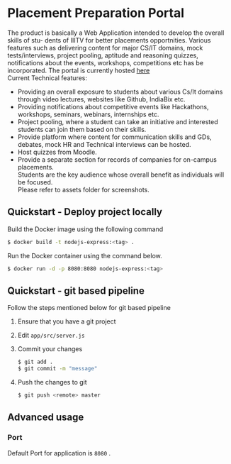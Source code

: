 # Placement Preparation Portal
The  product  is  basically  a  Web  Application  intended  to  develop  the  overall  skills  of  stu-
dents of IIITV for better placements opportnities. Various features such as delivering content for major CS/IT domains, mock tests/interviews, project pooling, aptitude and reasoning quizzes, notifications about the events, workshops, competitions etc has be incorporated. The portal is currently hosted [here](https://affirmatively33.hasura-app.io)<br /> Current Technical features:
* Providing an overall exposure to students about various Cs/It domains through video
lectures, websites like Github, IndiaBix etc.
* Providing notifications about competitive events like Hackathons, workshops, seminars, webinars, internships etc.
* Project pooling, where a student can take an initiative and interested students can join them based on their skills.
* Provide platform where content for communication skills and GDs, debates, mock HR and Technical interviews can be hosted.
* Host quizzes from Moodle.
* Provide a separate section for records of companies for on-campus placements.
<br /> Students are the key audience whose overall benefit as individuals will be focused.
<br /> Please refer to assets folder for screenshots.

## Quickstart - Deploy project locally

Build the Docker image using the following command

```bash
$ docker build -t nodejs-express:<tag> .
```

Run the Docker container using the command below.

```bash
$ docker run -d -p 8080:8080 nodejs-express:<tag>
```

## Quickstart - git based pipeline

Follow the steps mentioned below for git based pipeline

1. Ensure that you have a git project
2. Edit `app/src/server.js`
3. Commit your changes

    ```bash
    $ git add .
    $ git commit -m "message"
    ```

4. Push the changes to git

    ```bash
    $ git push <remote> master
    ```

## Advanced usage

### **Port**

Default Port for application is `8080` .
